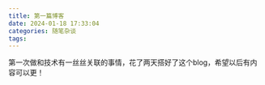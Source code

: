 ```yaml
---
title: 第一篇博客
date: 2024-01-18 17:33:04
categories: 随笔杂谈
tags:
---
```



第一次做和技术有一丝丝关联的事情，花了两天搭好了这个blog，希望以后有内容可以更！